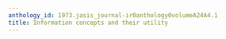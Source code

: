 ```yaml
---
anthology_id: 1973.jasis_journal-ir0anthology0volumeA24A4.1
title: Information concepts and their utility
---
```

